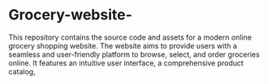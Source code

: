 # Grocery-website-
This repository contains the source code and assets for a modern online grocery shopping website. The website aims to provide users with a seamless and user-friendly platform to browse, select, and order groceries online. It features an intuitive user interface, a comprehensive product catalog, 

